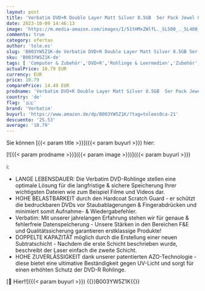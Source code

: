 ```yaml
---
layout: post
title: 'Verbatim DVD+R Double Layer Matt Silver 8.5GB  5er Pack Jewel Case  DVD Rohlinge beschreibbar  8-fache Brenngeschwindigkeit & Hardcoat Scratch Guard  Rohlinge DVD-R  DVD leer'
date: 2023-10-09 14:46:13
image: 'https://m.media-amazon.com/images/I/51tHMxZWlfL._SL500_._SL400_.jpg'
comments: true
category: ofertas
author: 'tole.es'
slug: 'B003YW5Z1K-de Verbatim DVD+R Double Layer Matt Silver 8.5GB 5er Pack...'
sku: 'B003YW5Z1K-de'
tags: [ 'Computer & Zubehör','DVD+R','Rohlinge & Leermedien','Zubehör','verbatim','🇩🇪', ]
actualPrice: 10.79 EUR
currency: EUR
price: 10.79
comparePrice: 14.49 EUR
prodname: 'Verbatim DVD+R Double Layer Matt Silver 8.5GB  5er Pack Jewel Case  DVD Rohlinge beschreibbar  8-fache Brenngeschwindigkeit & Hardcoat Scratch Guard  Rohlinge DVD-R  DVD leer'
country: 'de'
flag: '🇩🇪'
brand: 'Verbatim'
buyurl: 'https://www.amazon.de/dp/B003YW5Z1K/?tag=tolees0ca-21'
descuento: '25.53'
average: '10.79'
---
```


Sie können [{{< param title >}}]({{< param buyurl >}}) hier:

[![{{< param prodname >}}]({{< param image >}})]({{< param buyurl >}})

ℹ️:

- LANGE LEBENSDAUER: Die Verbatim DVD-Rohlinge stellen eine optimale Lösung für die langfristige & sichere Speicherung Ihrer wichtigsten Dateien wie zum Beispiel Filme und Videos dar.
- HOHE BELASTBARKEIT durch den Hardcoat Scratch Guard - er schützt die bedruckbaren DVDs vor Staubablagerungen & Fingerabdrücken und minimiert somit Aufnahme- & Wiedergabefehler.
- Verbatim: Mit unserer jahrelangen Erfahrung stehen wir für genaue & fehlerfreie Datenspeicherung - Unsere Stärken in den Bereichen F&E und Qualitätssicherung garantieren erstklassige Produkte!
- DOPPELTE KAPAZITÄT möglich durch die Erstellung einer neuen Subtratschicht - Nachdem die erste Schicht beschrieben wurde, beschreibt der Laser einfach die zweite Schicht.
- HOHE ZUVERLÄSSIGKEIT dank unserer patentierten AZO-Technologie - diese bietet eine ultimative Beständigkeit gegen UV-Licht und sorgt für einen erhöhten Schutz der DVD-R Rohlinge.

[🛒 Hier!!]({{< param buyurl >}})
{{<world>}}B003YW5Z1K{{</world>}}
